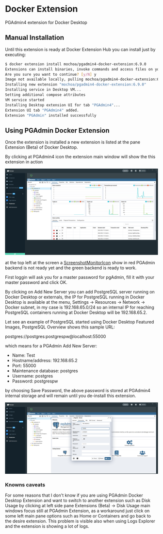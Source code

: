 # Docker Extension

PGAdmin4 extension for Docker Desktop

## Manual Installation

Until this extension is ready at Docker Extension Hub you can install just by executing:

```bash
$ docker extension install mochoa/pgadmin4-docker-extension:6.9.0
Extensions can install binaries, invoke commands and access files on your machine. 
Are you sure you want to continue? [y/N] y
Image not available locally, pulling mochoa/pgadmin4-docker-extension:6.9.0...
Installing new extension "mochoa/pgadmin4-docker-extension:6.9.0"
Installing service in Desktop VM...
Setting additional compose attributes
VM service started
Installing Desktop extension UI for tab "PGAdmin4"...
Extension UI tab "PGAdmin4" added.
Extension "PGAdmin" installed successfully
```

## Using PGAdmin Docker Extension

Once the extension is installed a new extension is listed at the pane Extension (Beta) of Docker Desktop.

By clicking at PGAdmin4 icon the extension main window will show the this extension in action

![Screenshot of the extension inside Docker Desktop](screenshot1.png?raw=true)

at the top left at the screen a [ScreenshotMonitorIcon](https://mui.com/material-ui/material-icons/?selected=ScreenshotMonitor) show in red PGAdmin backend is not ready yet and the green backend is ready to work.

First loggin will ask you for a master password for pgAdmin, fill it with your master password and click OK.

By clicking on Add New Server you can add PostgreSQL server running on Docker Desktop or externals, the IP for PostgreSQL running in Docker Desktop is available at the menu, Settings -> Resources -> Network -> Docker subnet, in my case is 192.168.65.0/24 so an internal IP for reaching PostgreSQL containers running at Docker Desktop will be 192.168.65.2.

Let see an example of PostgreSQL started using Docker Desktop Featured Images, PostgreSQL Overview shows this sample URL:

postgres://postgres:postgrespw@localhost:55000

which means for a PGAdmin Add New Server:

- Name: Test
- Hostname/address: 192.168.65.2
- Port: 55000
- Maintenance database: postgres
- Username: postgres
- Password: postgrespw

by choosing Save Password, the above password is stored at PGAdmin4 internal storage and will remain until you de-install this extension.

![Screenshot of Add New Server](screenshot2.png?raw=true)

### Knowns caveats

For some reasons that I don't know if you are using PGAdmin Docker Desktop Extension and want to switch to another extension such as Disk Usage by clicking at left side pane Extensions (Beta) -> Disk Usage main windows focus still at PGAdmin Extension, as a workaround just click on some left main pane options such as Home or Containers and go back to the desire extension. This problem is visible also when using Logs Explorer and the extension is showing a lot of logs.